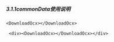 ##### 3.1.1commonData使用说明
`<DownloadOcx></DownloadOcx>`
<!-- 外层自己写个div控制大小位置：如下 -->
` <div><DownloadOcx></DownloadOcx></div>`